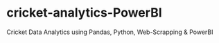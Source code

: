 # cricket-analytics-PowerBI
Cricket Data Analytics using Pandas, Python, Web-Scrapping &amp; PowerBI
